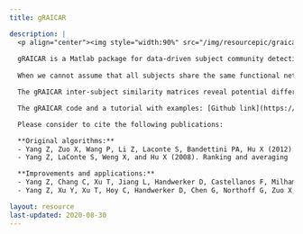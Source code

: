 ```yaml
---
title: gRAICAR

description: |
  <p align="center"><img style="width:90%" src="/img/resourcepic/graicar.png"></p>
  
  gRAICAR is a Matlab package for data-driven subject community detection based on functional networks.
   
  When we cannot assume that all subjects share the same functional networks, we may want to look into the inter-subject similarity on each network. gRAICAR provides a tool for realizing such a purpose. gRAICAR first decomposes fMRI data into spatial components using independent component analysis (ICA), then aligns the spatial maps across the subjects, yielding an inter-subject similarity matrix for each aligned, group-level component. According to many ICA studies, some of these aligned components represent functional connectivity networks.

  The gRAICAR inter-subject similarity matrices reveal potential differences among subjects and thus accelerate data-driven discovery. Further, community detection algorithms applied to the gRAICAR intersubject similarity matrices can provide more quantitative metrics to characterize the associations between individual differences in functional networks and behaviors.

  The gRAICAR code and a tutorial with examples: [Github link](https://github.com/yangzhi-psy/gRAICAR)

  Please consider to cite the following publications:

  **Original algorithms:**
  - Yang Z, Zuo X, Wang P, Li Z, Laconte S, Bandettini PA, Hu X (2012).  Generalized RAICAR: Discover homogeneous subject (sub)groups by  reproducibility of their intrinsic connectivity networks. NeuroImage 63,  403-414 [full page link](https://doi.org/10.1016/j.neuroimage.2012.06.060)
  - Yang Z, LaConte S, Weng X, and Hu X (2008). Ranking and averaging  independent component analysis by reproducibility (RAICAR). Human Brain  Mapping 29, 711-25 [full page link](https://doi.org/10.1002/hbm.20432)

  **Improvements and applications:**
  - Yang Z, Chang C, Xu T, Jiang L, Handwerker D, Castellanos F, Milham  M, Bandettini P, Zuo X (2014). Connectivity Trajectory across Lifespan Differentiates the Precuneus from the Default Network. NeuroImage 89,  45-56. [full page link](https://doi.org/10.1016/j.neuroimage.2013.10.039)
  - Yang Z, Xu Y, Xu T, Hoy C, Handwerker D, Chen G, Northoff G, Zuo X,  Bandettini P (2014). Brain network informed subject community detection  in early-onset schizophrenia. Scientific Reports 4, 5549. [full page link](https://doi.org/10.1038/srep05549)

layout: resource
last-updated: 2020-08-30
---
```

